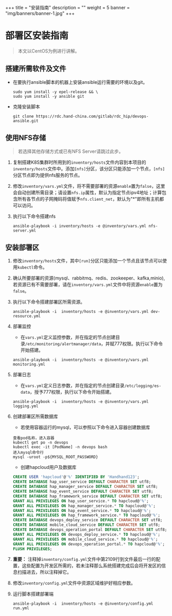 +++
title = "安装指南"
description = ""
weight = 5
banner = "img/banners/banner-1.jpg"
+++

# 部署区安装指南

> 本文以CentOS为例进行讲解。

## 搭建所需软件及文件

- 在要执行ansible脚本的机器上安装ansible运行需要的环境以及git。

    ```
    sudo yum install -y epel-release && \
    sudo yum install -y ansible git
    ```

- 克隆安装脚本
    ```
    git clone https://rdc.hand-china.com/gitlab/rdc_hip/devops-ansible.git
    ```

## 使用NFS存储

> 若选择其他存储方式或已有NFS Server请跳过此步。

1. 复制搭建K8S集群时所用到的`inventory/hosts`文件内容到本项目的`inventory/hosts`文件中。添加`[nfs]`分区，该分区只能添加一个节点，`[nfs]`分区节点即为提供nfs服务的节点。
1. 修改`inventory/vars.yml`文件，将不需要部署的资源`enable`置为`false`，这里会自动创建所需目录；请设置`nfs.ip`属性，默认为指定节点ipv4地址；计算包含所有各节点的子网掩码将值赋予`nfs.client_net`，默认为"*"即所有主机都可以访问。
1. 执行以下命令搭建nfs

    ```
    ansible-playbook -i inventory/hosts -e @inventory/vars.yml nfs-server.yml
    ```

## 安装部署区

1. 修改`inventory/hosts`文件，其中`[run]`分区只能添加一个节点且该节点可以使用`kubectl`命令。
1. 确认所要部署的资源(mysql、rabbitmq、redis、zookeeper、kafka,minio),若资源已有不需要部署，请在`inventory/vars.yml`文件中将资源`enable`置为`false`。
1. 执行以下命令搭建部署区所需资源。

    ```
    ansible-playbook -i  inventory/hosts -e @inventory/vars.yml dev-resource.yml
    ```
1. 部署监控
    - 在`vars.yml`定义监控参数，并在指定的节点创建目录`/etc/monitoring/alertmanager/data`，并赋777权限。执行以下命令开始搭建。

    ```
    ansible-playbook -i  inventory/hosts -e @inventory/vars.yml monitoring.yml
    ```
1. 部署日志
    - 在`vars.yml`定义日志参数，并在指定的节点创建目录`/etc/logging/es-data`，授予777权限，执行以下命令开始搭建。

    ```
    ansible-playbook -i  inventory/hosts -e @inventory/vars.yml logging.yml
    ```
1. 创建部署区所需数据库
    - 若使用容器运行的mysql，可以参照以下命令进入容器创建数据库

    ```
    查看pod名称，进入容器
    kubectl get po -n devops
    kubectl exec -it [PodName] -n devops bash
    进入mysql命令行
    mysql -uroot -p${MYSQL_ROOT_PASSWORD}
    ```
    - 创建hapcloud用户及数据库

    ```sql
    CREATE USER 'hapcloud'@'%' IDENTIFIED BY 'Handhand123';
    CREATE DATABASE hap_user_service DEFAULT CHARACTER SET utf8;
    CREATE DATABASE hap_manager_service DEFAULT CHARACTER SET utf8;
    CREATE DATABASE hap_event_service DEFAULT CHARACTER SET utf8;
    CREATE DATABASE hap_framework_service DEFAULT CHARACTER SET utf8;
    GRANT ALL PRIVILEGES ON hap_user_service.* TO hapcloud@'%';
    GRANT ALL PRIVILEGES ON hap_manager_service.* TO hapcloud@'%';
    GRANT ALL PRIVILEGES ON hap_event_service.* TO hapcloud@'%';
    GRANT ALL PRIVILEGES ON hap_framework_service.* TO hapcloud@'%';
    CREATE DATABASE devops_deploy_service DEFAULT CHARACTER SET utf8;
    CREATE DATABASE mobile_cloud_service DEFAULT CHARACTER SET utf8;
    CREATE DATABASE devops_operation_portal DEFAULT CHARACTER SET utf8;
    GRANT ALL PRIVILEGES ON devops_deploy_service.* TO hapcloud@'%';
    GRANT ALL PRIVILEGES ON mobile_cloud_service.* TO hapcloud@'%';
    GRANT ALL PRIVILEGES ON devops_operation_portal.* TO hapcloud@'%';
    FLUSH PRIVILEGES;
    ```
1. **重要：** 注释掉`inventory/config.yml`文件中第2109行到文件最后一行的配置，这些配置为开发区所需的，若未注释那么系统搭建完成后会将开发区的信息扫描进去，所以注释掉它。
1. 修改`inventory/config.yml`文件中资源区域维护好相应参数。
1. 运行脚本搭建部署端

    ```
    ansible-playbook -i  inventory/hosts -e @inventory/config.yml run.yml
    ```